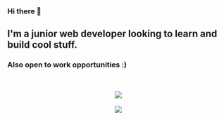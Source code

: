 ### Hi there 👋

<h2>I'm a junior web developer looking to learn and build cool stuff.</h2> 
<h3>Also open to work opportunities :)</h3>
<br><br>
<div align="center">
<img src="https://github-readme-stats.vercel.app/api/?username=guidugaich" />
<br><br>
<img src="https://github-readme-stats.vercel.app/api/top-langs/?username=guidugaich" />
</div>



